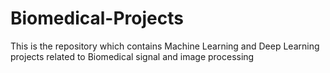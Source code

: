# Biomedical-Projects
This is the repository which contains Machine Learning and Deep Learning projects related to Biomedical signal and image processing
